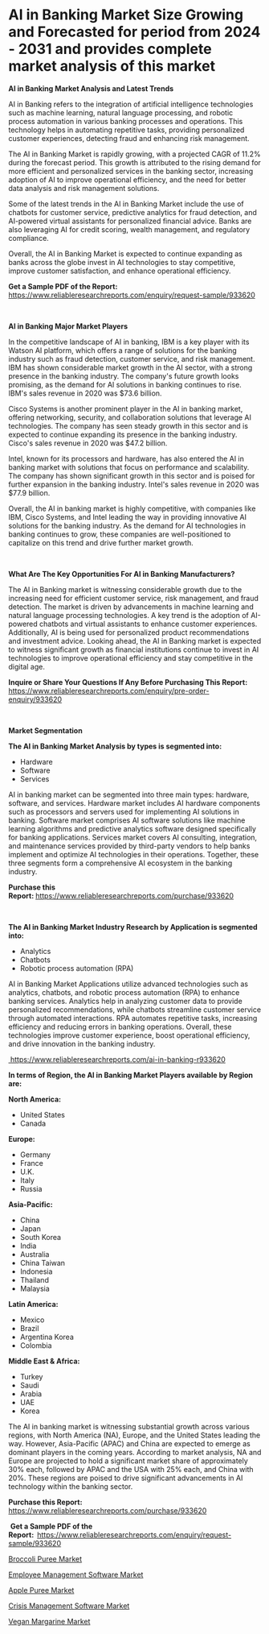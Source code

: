 <p><h1>AI in Banking Market Size Growing and Forecasted for period from 2024 - 2031 and provides complete market analysis of this market</h1></p><p><strong>AI in Banking Market Analysis and Latest Trends</strong></p>
<p><p>AI in Banking refers to the integration of artificial intelligence technologies such as machine learning, natural language processing, and robotic process automation in various banking processes and operations. This technology helps in automating repetitive tasks, providing personalized customer experiences, detecting fraud and enhancing risk management.</p><p>The AI in Banking Market is rapidly growing, with a projected CAGR of 11.2% during the forecast period. This growth is attributed to the rising demand for more efficient and personalized services in the banking sector, increasing adoption of AI to improve operational efficiency, and the need for better data analysis and risk management solutions.</p><p>Some of the latest trends in the AI in Banking Market include the use of chatbots for customer service, predictive analytics for fraud detection, and AI-powered virtual assistants for personalized financial advice. Banks are also leveraging AI for credit scoring, wealth management, and regulatory compliance.</p><p>Overall, the AI in Banking Market is expected to continue expanding as banks across the globe invest in AI technologies to stay competitive, improve customer satisfaction, and enhance operational efficiency.</p></p>
<p><strong>Get a Sample PDF of the Report:&nbsp;</strong> <a href="https://www.reliableresearchreports.com/enquiry/request-sample/933620">https://www.reliableresearchreports.com/enquiry/request-sample/933620</a></p>
<p>&nbsp;</p>
<p><strong>AI in Banking Major Market Players</strong></p>
<p><p>In the competitive landscape of AI in banking, IBM is a key player with its Watson AI platform, which offers a range of solutions for the banking industry such as fraud detection, customer service, and risk management. IBM has shown considerable market growth in the AI sector, with a strong presence in the banking industry. The company's future growth looks promising, as the demand for AI solutions in banking continues to rise. IBM's sales revenue in 2020 was $73.6 billion.</p><p>Cisco Systems is another prominent player in the AI in banking market, offering networking, security, and collaboration solutions that leverage AI technologies. The company has seen steady growth in this sector and is expected to continue expanding its presence in the banking industry. Cisco's sales revenue in 2020 was $47.2 billion.</p><p>Intel, known for its processors and hardware, has also entered the AI in banking market with solutions that focus on performance and scalability. The company has shown significant growth in this sector and is poised for further expansion in the banking industry. Intel's sales revenue in 2020 was $77.9 billion.</p><p>Overall, the AI in banking market is highly competitive, with companies like IBM, Cisco Systems, and Intel leading the way in providing innovative AI solutions for the banking industry. As the demand for AI technologies in banking continues to grow, these companies are well-positioned to capitalize on this trend and drive further market growth.</p></p>
<p>&nbsp;</p>
<p><strong>What Are The Key Opportunities For AI in Banking Manufacturers?</strong></p>
<p><p>The AI in Banking market is witnessing considerable growth due to the increasing need for efficient customer service, risk management, and fraud detection. The market is driven by advancements in machine learning and natural language processing technologies. A key trend is the adoption of AI-powered chatbots and virtual assistants to enhance customer experiences. Additionally, AI is being used for personalized product recommendations and investment advice. Looking ahead, the AI in Banking market is expected to witness significant growth as financial institutions continue to invest in AI technologies to improve operational efficiency and stay competitive in the digital age.</p></p>
<p><strong>Inquire or Share Your Questions If Any Before Purchasing This Report:</strong> <a href="https://www.reliableresearchreports.com/enquiry/pre-order-enquiry/933620">https://www.reliableresearchreports.com/enquiry/pre-order-enquiry/933620</a></p>
<p>&nbsp;</p>
<p><strong>Market Segmentation</strong></p>
<p><strong>The AI in Banking Market Analysis by types is segmented into:</strong></p>
<p><ul><li>Hardware</li><li>Software</li><li>Services</li></ul></p>
<p><p>AI in banking market can be segmented into three main types: hardware, software, and services. Hardware market includes AI hardware components such as processors and servers used for implementing AI solutions in banking. Software market comprises AI software solutions like machine learning algorithms and predictive analytics software designed specifically for banking applications. Services market covers AI consulting, integration, and maintenance services provided by third-party vendors to help banks implement and optimize AI technologies in their operations. Together, these three segments form a comprehensive AI ecosystem in the banking industry.</p></p>
<p><strong>Purchase this Report:&nbsp;</strong><a href="https://www.reliableresearchreports.com/purchase/933620">https://www.reliableresearchreports.com/purchase/933620</a></p>
<p>&nbsp;</p>
<p><strong>The AI in Banking Market Industry Research by Application is segmented into:</strong></p>
<p><ul><li>Analytics</li><li>Chatbots</li><li>Robotic process automation (RPA)</li></ul></p>
<p><p>AI in Banking Market Applications utilize advanced technologies such as analytics, chatbots, and robotic process automation (RPA) to enhance banking services. Analytics help in analyzing customer data to provide personalized recommendations, while chatbots streamline customer service through automated interactions. RPA automates repetitive tasks, increasing efficiency and reducing errors in banking operations. Overall, these technologies improve customer experience, boost operational efficiency, and drive innovation in the banking industry.</p></p>
<p><a href="https://www.reliableresearchreports.com/ai-in-banking-r933620">&nbsp;https://www.reliableresearchreports.com/ai-in-banking-r933620</a></p>
<p><strong>In terms of Region, the AI in Banking Market Players available by Region are:</strong></p>
<p>
    <p> <strong> North America: </strong>
        <ul>
            <li>United States</li>
            <li>Canada</li>
        </ul>
        </p> 
    <p> <strong> Europe: </strong>
        <ul>
            <li>Germany</li>
            <li>France</li>
            <li>U.K.</li>
            <li>Italy</li>
            <li>Russia</li>
        </ul>
        </p> 
    <p> <strong> Asia-Pacific: </strong>
        <ul>
            <li>China</li>
            <li>Japan</li>
            <li>South Korea</li>
            <li>India</li>
            <li>Australia</li>
            <li>China Taiwan</li>
            <li>Indonesia</li>
            <li>Thailand</li>
            <li>Malaysia</li>
        </ul>
        </p> 
    <p> <strong> Latin America: </strong>
        <ul>
            <li>Mexico</li>
            <li>Brazil</li>
            <li>Argentina Korea</li>
            <li>Colombia</li>
        </ul>
        </p> 
    <p> <strong> Middle East & Africa: </strong>
        <ul>
            <li>Turkey</li>
            <li>Saudi</li>
            <li>Arabia</li>
            <li>UAE</li>
            <li>Korea</li>
        </ul>
    </p>
    </p>
<p><p>The AI in banking market is witnessing substantial growth across various regions, with North America (NA), Europe, and the United States leading the way. However, Asia-Pacific (APAC) and China are expected to emerge as dominant players in the coming years. According to market analysis, NA and Europe are projected to hold a significant market share of approximately 30% each, followed by APAC and the USA with 25% each, and China with 20%. These regions are poised to drive significant advancements in AI technology within the banking sector.</p></p>
<p><strong>Purchase this Report: </strong><a href="https://www.reliableresearchreports.com/purchase/933620">https://www.reliableresearchreports.com/purchase/933620</a></p>
<p>&nbsp;<strong>Get a Sample PDF of the Report:&nbsp;&nbsp;</strong><a href="https://www.reliableresearchreports.com/enquiry/request-sample/933620">https://www.reliableresearchreports.com/enquiry/request-sample/933620</a></p>
<p><strong></strong></p>
<p><p><a href="https://medium.com/@enosstark/broccoli-puree-market-outlook-complete-industry-analysis-2024-to-2031-eee6da5eb7ec">Broccoli Puree Market</a></p><p><a href="https://github.com/Krdamani25/Market-Research-Report-List-1/blob/main/employee-management-software-market.md">Employee Management Software Market</a></p><p><a href="https://medium.com/@lawrencekelley6262/global-apple-puree-market-opportunities-and-forecast-for-period-from-2024-to-2031-1c04fb28fda9">Apple Puree Market</a></p><p><a href="https://github.com/alexcrou8/Market-Research-Report-List-1/blob/main/crisis-management-software-market.md">Crisis Management Software Market</a></p><p><a href="https://medium.com/@mayekuhic78/an-in-depth-analysis-of-the-global-vegan-margarine-market-scope-and-its-rapid-growing-11-7-628705b4fd84">Vegan Margarine Market</a></p></p>